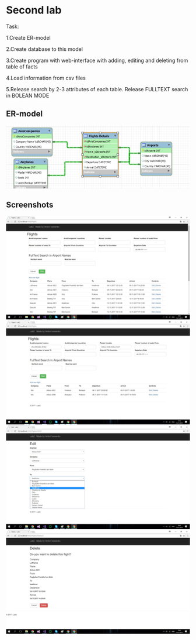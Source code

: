 # Second lab

Task:

1.Create ER-model
   
2.Create database to this model
   
3.Create program with web-interface with adding, editing and deleting 
from table of facts
   
4.Load information from csv files

5.Release search by 2-3 attributes of each table. Release FULLTEXT search in BOLEAN MODE

## ER-model
![alt text](https://github.com/IvanenkoAnton/LabsDataBase/blob/master/image.png)

## Screenshots
![alt text](https://github.com/IvanenkoAnton/LabsDataBase/blob/master/Lab2/image1.jpg)
![alt text](https://github.com/IvanenkoAnton/LabsDataBase/blob/master/Lab2/image2.jpg)
![alt text](https://github.com/IvanenkoAnton/LabsDataBase/blob/master/Lab2/image3.jpg)
![alt text](https://github.com/IvanenkoAnton/LabsDataBase/blob/master/Lab2/image4.jpg)
